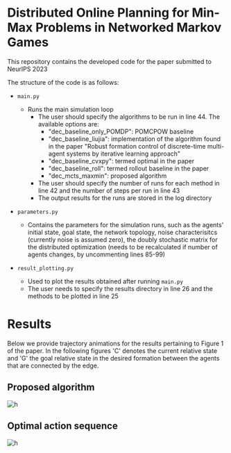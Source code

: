 # Distributed Online Planning for Min-Max Problems in Networked Markov Games

This repository contains the developed code for the paper submitted to NeurIPS 2023

The structure of the code is as follows:
* ```main.py```
  * Runs the main simulation loop
    * The user should specify the algorithms to be run in line 44. The available options are:
      * "dec_baseline_only_POMDP": POMCPOW baseline
      * "dec_baseline_liujia": implementation of the algorithm found in the paper "Robust formation control of discrete-time multi-agent
        systems by iterative learning approach"
      * "dec_baseline_cvxpy": termed optimal in the paper
      * "dec_baseline_roll": termed rollout baseline in the paper
      * "dec_mcts_maxmin": proposed algorithm
    * The user should specify the number of runs for each method in line 42 and the number of steps per run in line 43
    * The output results for the runs are stored in the log directory

* ```parameters.py```
  * Contains the parameters for the simulation runs, such as the agents' initial state, goal state, the network topology, noise characterisitcs (currently noise is assumed zero), the doubly stochastic matrix for the distributed optimization (needs to be recalculated if number of agents changes, by uncommenting lines 85-99)
* ```result_plotting.py```
  * Used to plot the results obtained after running ```main.py```
  * The user needs to specify the results directory in line 26 and the methods to be plotted in line 25

# Results

Below we provide trajectory animations for the results pertaining to Figure 1 of the paper.
In the following figures 'C' denotes the current relative state and 'G' the goal relative state in the desired formation between the agents that are connected by the edge. 
## Proposed algorithm 
![h](https://github.com/alextzik/decentralized_mcts/blob/comp_with_liu_jia/GIFs/proposed.gif)
## Optimal action sequence 
![h](https://github.com/alextzik/decentralized_mcts/blob/comp_with_liu_jia/GIFs/cvxpy.gif)










